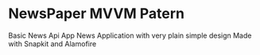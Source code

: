 # NewsPaper MVVM Patern
Basic News Api App
News Application with very plain simple design
Made with Snapkit and Alamofire
